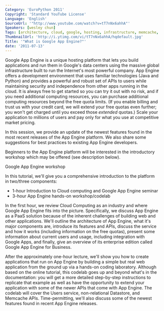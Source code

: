 ```yaml
---
Category: 'EuroPython 2011'
Copyright: 'Standard YouTube License'
Language: 'English'
SourceUrl: '"http://www.youtube.com/watch?v=tT7nNx6ahhA"'
Speakers: [wesley chun]
Tags: [architecture, cloud, google, hosting, infrastructure, memcache, security, web]
ThumbnailUrl: 'http://i.ytimg.com/vi/tT7nNx6ahhA/hqdefault.jpg'
Title: '"What is Google App Engine?"'
date: '2011-07-13'
---
```

Google App Engine is a unique hosting platform that lets you build
applications and run them in Google's data centers using the massive global
infrastructure built to run the Internet's most powerful company. App Engine
offers a development environment that uses familiar technologies (Java and
Python) and provides a powerful and robust set of APIs to users while
maintaining security and independence from other apps running in the cloud. It
is always free to get started so you can try it out with no risk, and if you
need additional computing resources, you can purchase additional computing
resources beyond the free quota limits. (If you enable billing and trust us
with your credit card, we will extend your free quotas even further; you won't
get charged until you exceed those _extended_ quotas.) Scale your application
to millions of users and pay only for what you use at competitive market
pricing.

In this session, we provide an update of the newest features found in the most
recent releases of the App Engine platform. We also share some suggestions for
best practices to existing App Engine developers.

Beginners to the App Engine platform will be interested in the introductory
workshop which may be offered (see description below).

Google App Engine workshop

In this tutorial, we'll give you a comprehensive introduction to the platform
in two/three components:

  * 1-hour Introduction to Cloud computing and Google App Engine seminar
  * 3-hour App Engine hands-on workshop/codelab

In the first hour, we review Cloud Computing as an industry and where Google
App Engine fits into the picture. Specifically, we discuss App Engine as a
PaaS solution because of the inherent challenges of building web and other
applications. We'll outline the architecture of App Engine, what it's major
components are, introduce its features and APIs, discuss the service and how
it works (including information on the free quotas), present some information
about current users and usage, including integration with Google Apps, and
finally, give an overview of its enterprise edition called Google App Engine
for Business.

After the approximately one-hour lecture, we'll show you how to create
applications that run on App Engine by building a simple but real web
application from the ground up via a hands-on coding laboratory. Although
based on the online tutorial, this codelab goes up and beyond what's in the
documentation: you will get a more detailed step-by-step instructions to
replicate that example as well as have the opportunity to extend your
application with some of the newer APIs that come with App Engine. The codelab
will cover the Users service, non-relational Datastore, and Memcache APIs.
Time-permitting, we'll also discuss some of the newest features found in
recent App Engine releases.

